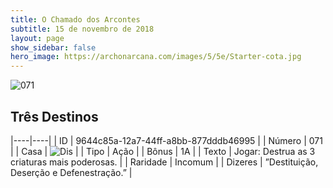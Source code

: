 ```yaml
---
title: O Chamado dos Arcontes
subtitle: 15 de novembro de 2018
layout: page
show_sidebar: false
hero_image: https://archonarcana.com/images/5/5e/Starter-cota.jpg
---
```


![071](https://cdn.keyforgegame.com/media/card_front/pt/341_071_5P29489P6443_pt.png)

## Três Destinos

|----|----|
| ID | 9644c85a-12a7-44ff-a8bb-877dddb46995 |
| Número | 071 |
| Casa | ![Dis](https://archonarcana.com/images/thumb/e/e8/Dis.png/22px-Dis.png "Dis") |
| Tipo | Ação |
| Bônus | 1A |
| Texto | Jogar: Destrua as 3 criaturas mais  poderosas. |
| Raridade | Incomum |
| Dizeres | ”Destituição, Deserção e Defenestração.” |
